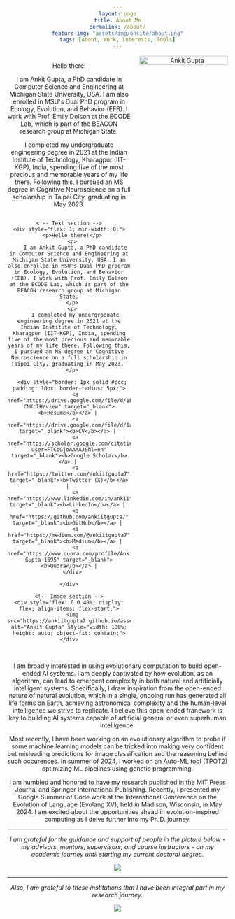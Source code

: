 ```yaml
---
layout: page
title: About Me
permalink: /about/
feature-img: "assets/img/onsite/about.png"
tags: [About, Work, Interests, Tools]
---
```


<head> 
        <style> 
            body { 
                text-align:center; 
            }
        </style> 

</head> 

<!-- Begin side-by-side layout with image on the right -->
<div style="display: flex; align-items: flex-start; gap: 20px;">

  <!-- Text section -->
  <div style="flex: 1; min-width: 0;">
    <p>Hello there!</p>
    <p>
      I am Ankit Gupta, a PhD candidate in Computer Science and Engineering at Michigan State University, USA. I am also enrolled in MSU's Dual PhD program in Ecology, Evolution, and Behavior (EEB). I work with Prof. Emily Dolson at the ECODE Lab, which is part of the BEACON research group at Michigan State.
    </p>
    <p>
      I completed my undergraduate engineering degree in 2021 at the Indian Institute of Technology, Kharagpur (IIT-KGP), India, spending five of the most precious and memorable years of my life there. Following this, I pursued an MS degree in Cognitive Neuroscience on a full scholarship in Taipei City, graduating in May 2023. 
    </p>


  <!-- Begin side-by-side layout with text in a box -->
  <div style="display: flex; align-items: flex-start; gap: 20px;">

    <!-- Text section -->
    <div style="flex: 1; min-width: 0;">
      <p>Hello there!</p>
      <p>
        I am Ankit Gupta, a PhD candidate in Computer Science and Engineering at Michigan State University, USA. I am also enrolled in MSU's Dual PhD program in Ecology, Evolution, and Behavior (EEB). I work with Prof. Emily Dolson at the ECODE Lab, which is part of the BEACON research group at Michigan State.
      </p>
      <p>
        I completed my undergraduate engineering degree in 2021 at the Indian Institute of Technology, Kharagpur (IIT-KGP), India, spending five of the most precious and memorable years of my life there. Following this, I pursued an MS degree in Cognitive Neuroscience on a full scholarship in Taipei City, graduating in May 2023. 
      </p>

      <div style="border: 1px solid #ccc; padding: 10px; border-radius: 5px;">
        <a href="https://drive.google.com/file/d/1EfiqiEd5rr7nJvMWb7F0zn7Pw-CNKclH/view" target="_blank"><b>Resume</b></a> | 
        <a href="https://drive.google.com/file/d/1am4vLS0rRuE6yXU1o661U8A3MQw_BG9w/view" target="_blank"><b>CV</b></a> | 
        <a href="https://scholar.google.com/citations?user=FTCbGjoAAAAJ&hl=en" target="_blank"><b>Google Scholar</b></a> | 
        <a href="https://twitter.com/ankiitgupta7" target="_blank"><b>Twitter (X)</b></a> | 
        <a href="https://www.linkedin.com/in/ankiitgupta7/" target="_blank"><b>LinkedIn</b></a> | 
        <a href="https://github.com/ankiitgupta7" target="_blank"><b>GitHub</b></a> | 
        <a href="https://medium.com/@ankiitgupta7" target="_blank"><b>Medium</b></a> | 
        <a href="https://www.quora.com/profile/Ankit-Gupta-1695" target="_blank"><b>Quora</b></a> |
      </div>

    </div>

    <!-- Image section -->
    <div style="flex: 0 0 40%; display: flex; align-items: flex-start;">
      <img src="https://ankiitgupta7.github.io/assets/img/mygallery/India%20Gate%20Picture.jpeg" alt="Ankit Gupta" style="width: 100%; height: auto; object-fit: contain;">
    </div>

  </div>
  <!-- End side-by-side layout -->

  </div>

  <!-- Image section -->
  <div style="flex: 0 0 40%; display: flex; align-items: flex-start;">
    <img src="https://ankiitgupta7.github.io/assets/img/mygallery/India%20Gate%20Picture.jpeg" alt="Ankit Gupta" style="width: 100%; height: auto; object-fit: contain;">
  </div>

</div>
<!-- End side-by-side layout -->

<br>

I am broadly interested in using evolutionary computation to build open-ended AI systems. I am deeply captivated by how evolution, as an algorithm, can lead to emergent complexity in both natural and artificially intelligent systems. Specifically, I draw inspiration from the open-ended nature of natural evolution, which in a single, ongoing run has generated all life forms on Earth, achieving astronomical complexity and the human-level intelligence we strive to replicate. I believe this open-ended franework is key to building AI systems capable of artificial general or even superhuman intelligence.

Most recently, I have been working on an evolutionary algorithm to probe if some machine learning models can be tricked into making very confident but misleading predictions for image classification and the reasoning behind such occurences. In summer of 2024, I worked on an Auto-ML tool (TPOT2) optimizing ML pipelines using genetic programming.

I am humbled and honored to have my research published in the MIT Press Journal and Springer International Publishing. Recently, I presented my Google Summer of Code work at the International Conference on the Evolution of Language (Evolang XV), held in Madison, Wisconsin, in May 2024. I am excited about the opportunities ahead in evolution-inspired computing as I delve further into my Ph.D. journey.

***

*I am grateful for the guidance and support of people in the picture below - my advisors, mentors, supervisors, and course instructors - on my academic journey until starting my current doctoral degree.*

![](https://ankiitgupta7.github.io/assets/img/onsite/mentors.png)

***

*Also, I am grateful to these institutions that I have been integral part in my research journey.*

![](https://ankiitgupta7.github.io/assets/img/onsite/affiliations2024.png)

